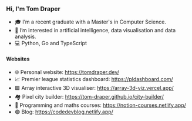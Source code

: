 ### Hi, I'm Tom Draper
- 🎓 I’m a recent graduate with a Master's in Computer Science.
- 👀 I’m interested in artificial intelligence, data visualisation and data analysis.
- 💻 Python, Go and TypeScript
#### Websites
- 🌐 Personal website:                    https://tomdraper.dev/
- 📈 Premier league statistics dashboard: https://pldashboard.com/
- 🟩 Array interactive 3D visualiser:                 https://array-3d-viz.vercel.app/
- 🏘️ Pixel city builder:                  https://tom-draper.github.io/city-builder/
- 📖 Programming and maths courses:       https://notion-courses.netlify.app/
- 🟢 Blog:                                https://codedevblog.netlify.app/


<!---
Tom-Draper/Tom-Draper is a ✨ special ✨ repository because its `README.md` (this file) appears on your GitHub profile.
You can click the Preview link to take a look at your changes.
--->
